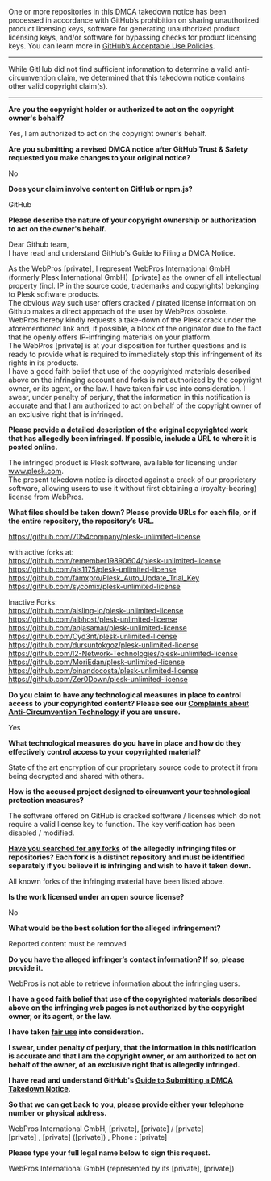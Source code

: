 One or more repositories in this DMCA takedown notice has been processed in accordance with GitHub’s prohibition on sharing unauthorized product licensing keys, software for generating unauthorized product licensing keys, and/or software for bypassing checks for product licensing keys.
You can learn more in [GitHub’s Acceptable Use Policies](https://docs.github.com/en/github/site-policy/github-acceptable-use-policies).

---

While GitHub did not find sufficient information to determine a valid anti-circumvention claim, we determined that this takedown notice contains other valid copyright claim(s).

---

**Are you the copyright holder or authorized to act on the copyright owner's behalf?**

Yes, I am authorized to act on the copyright owner's behalf.

**Are you submitting a revised DMCA notice after GitHub Trust & Safety requested you make changes to your original notice?**

No

**Does your claim involve content on GitHub or npm.js?**

GitHub

**Please describe the nature of your copyright ownership or authorization to act on the owner's behalf.**

Dear Github team,  
I have read and understand GitHub's Guide to Filing a DMCA Notice.

As the WebPros [private], I represent WebPros International GmbH (formerly Plesk International GmbH) ,[private] as the owner of all intellectual property (incl. IP in the source code, trademarks and copyrights) belonging to Plesk software products.  
The obvious way such user offers cracked / pirated license information on Github makes a direct approach of the user by WebPros obsolete.  
WebPros hereby kindly requests a take-down of the Plesk crack under the aforementioned link and, if possible, a block of the originator due to the fact that he openly offers IP-infringing materials on your platform.  
The WebPros [private] is at your disposition for further questions and is ready to provide what is required to immediately stop this infringement of its rights in its products.  
I have a good faith belief that use of the copyrighted materials described above on the infringing account and forks is not authorized by the copyright owner, or its agent, or the law. I have taken fair use into consideration.
I swear, under penalty of perjury, that the information in this notification is accurate and that I am authorized to act on behalf of the copyright owner of an exclusive right that is infringed.

**Please provide a detailed description of the original copyrighted work that has allegedly been infringed. If possible, include a URL to where it is posted online.**

The infringed product is Plesk software, available for licensing under www.plesk.com.  
The present takedown notice is directed against a crack of our proprietary software, allowing users to use it without first obtaining a (royalty-bearing) license from WebPros.

**What files should be taken down? Please provide URLs for each file, or if the entire repository, the repository’s URL.**

https://github.com/7054company/plesk-unlimited-license 

with active forks at:  
https://github.com/remember19890604/plesk-unlimited-license  
https://github.com/ais1175/plesk-unlimited-license  
https://github.com/famxpro/Plesk_Auto_Update_Trial_Key  
https://github.com/sycomix/plesk-unlimited-license  

Inactive Forks:  
https://github.com/aisling-io/plesk-unlimited-license  
https://github.com/albhost/plesk-unlimited-license  
https://github.com/anjasamar/plesk-unlimited-license  
https://github.com/Cyd3nt/plesk-unlimited-license  
https://github.com/dursuntokgoz/plesk-unlimited-license  
https://github.com/I2-Network-Technologies/plesk-unlimited-license  
https://github.com/MoriEdan/plesk-unlimited-license  
https://github.com/oinandocosta/plesk-unlimited-license  
https://github.com/Zer0Down/plesk-unlimited-license  

**Do you claim to have any technological measures in place to control access to your copyrighted content? Please see our <a href="https://docs.github.com/articles/guide-to-submitting-a-dmca-takedown-notice#complaints-about-anti-circumvention-technology">Complaints about Anti-Circumvention Technology</a> if you are unsure.**

Yes

**What technological measures do you have in place and how do they effectively control access to your copyrighted material?**

State of the art encryption of our proprietary source code to protect it from being decrypted and shared with others.

**How is the accused project designed to circumvent your technological protection measures?**

The software offered on GitHub is cracked software / licenses which do not require a valid license key to function. The key verification has been disabled / modified.

**<a href="https://docs.github.com/articles/dmca-takedown-policy#b-what-about-forks-or-whats-a-fork">Have you searched for any forks</a> of the allegedly infringing files or repositories? Each fork is a distinct repository and must be identified separately if you believe it is infringing and wish to have it taken down.**

All known forks of the infringing material have been listed above.

**Is the work licensed under an open source license?**

No

**What would be the best solution for the alleged infringement?**

Reported content must be removed

**Do you have the alleged infringer’s contact information? If so, please provide it.**

WebPros is not able to retrieve information about the infringing users.

**I have a good faith belief that use of the copyrighted materials described above on the infringing web pages is not authorized by the copyright owner, or its agent, or the law.**

**I have taken <a href="https://www.lumendatabase.org/topics/22">fair use</a> into consideration.**

**I swear, under penalty of perjury, that the information in this notification is accurate and that I am the copyright owner, or am authorized to act on behalf of the owner, of an exclusive right that is allegedly infringed.**

**I have read and understand GitHub's <a href="https://docs.github.com/articles/guide-to-submitting-a-dmca-takedown-notice/">Guide to Submitting a DMCA Takedown Notice</a>.**

**So that we can get back to you, please provide either your telephone number or physical address.**

WebPros International GmbH, [private], [private] / [private]   
[private] , [private] ([private]) , Phone : [private]

**Please type your full legal name below to sign this request.**

WebPros International GmbH (represented by its [private], [private])

